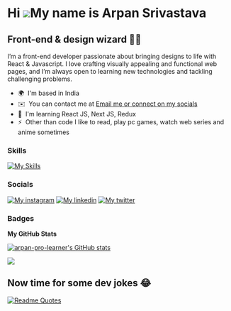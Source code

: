 <!--
### Hi there 👋


**arpan-pro-learner/arpan-pro-learner** is a ✨ _special_ ✨ repository because its `README.md` (this file) appears on your GitHub profile.

Here are some ideas to get you started:

- 🔭 I’m currently working on ...
- 🌱 I’m currently learning ...
- 👯 I’m looking to collaborate on ...
- 🤔 I’m looking for help with ...
- 💬 Ask me about ...
- 📫 How to reach me: ...
- 😄 Pronouns: ...
- ⚡ Fun fact: ...

keeping this to pay Respect to boilerplate code 
-->

Hi ![](https://user-images.githubusercontent.com/18350557/176309783-0785949b-9127-417c-8b55-ab5a4333674e.gif)My name is Arpan Srivastava
========================================================================================================================================

Front-end & design wizard 🧙‍♂️
-------------------------------

I’m a front-end developer passionate about bringing designs to life with React & Javascript. I love crafting visually appealing and functional web pages, and I’m always open to learning new technologies and tackling challenging problems.

* 🌍  I'm based in India
* ✉️  You can contact me at [Email me or connect on my socials](mailto:arpansrivastava786@gmail.com)
* 🧠  I'm learning React JS, Next JS, Redux
* ⚡  Other than code I like to read, play pc games, watch web series and anime sometimes

### Skills
[![My Skills](https://skillicons.dev/icons?i=git,github,figma,xd,html,css,js,react,redux,nextjs,tailwind,materialui,bootstrap,firebase,nodejs,express,mongodb,vite&perline=9)](https://skillicons.dev) 


### Socials
[![My instagram](https://skillicons.dev/icons?i=instagram)](https://www.instagram.com/theselftaught.dev/) [![My linkedin](https://skillicons.dev/icons?i=linkedin)](https://www.linkedin.com/in/webdevarpan/) [![My twitter](https://skillicons.dev/icons?i=twitter)](https://twitter.com/webdev_arpan)


### Badges

<b>My GitHub Stats</b>

<a href="http://www.github.com/arpan-pro-learner"><img src="https://github-readme-stats.vercel.app/api?username=arpan-pro-learner&show_icons=true&hide=stars,&count_private=true&title_color=0891b2&text_color=ffffff&icon_color=0891b2&bg_color=1c1917&hide_border=true&show_icons=true" alt="arpan-pro-learner's GitHub stats" /></a>

<a href="http://www.github.com/arpan-pro-learner"><img src="https://github-readme-streak-stats.herokuapp.com/?user=arpan-pro-learner&stroke=ffffff&background=1c1917&ring=0891b2&fire=0891b2&currStreakNum=ffffff&currStreakLabel=0891b2&sideNums=ffffff&sideLabels=ffffff&dates=ffffff&hide_border=true" /></a>

## Now time for some dev jokes 😂
<!-- Markdown -->

[![Readme Quotes](https://dev-humor.vercel.app/api?type=horizontal&theme=algolia)](https://github.com/piyushsuthar/github-readme-quotes)
